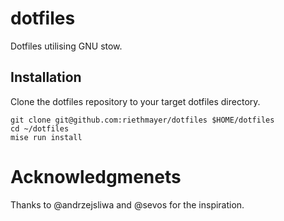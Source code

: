 # dotfiles

Dotfiles utilising GNU stow.


## Installation

Clone the dotfiles repository to your target dotfiles directory.

    git clone git@github.com:riethmayer/dotfiles $HOME/dotfiles
    cd ~/dotfiles
    mise run install

# Acknowledgmenets

Thanks to @andrzejsliwa and @sevos for the inspiration.

